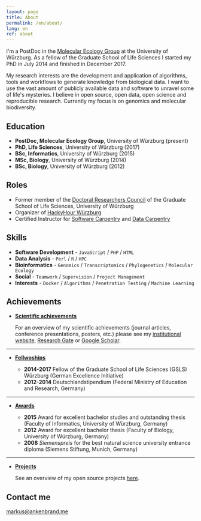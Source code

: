 ```yaml
---
layout: page
title: About
permalink: /en/about/
lang: en
ref: about
---
```


I'm a PostDoc in the [Molecular Ecology Group](https://molecular.eco) at the University of Würzburg.
As a fellow of the Graduate School of Life Sciences I started my PhD in July 2014 and finished in December 2017.

My research interests are the development and application of algorithms, tools and workflows to generate knowledge from biological data. I want to use the vast amount of publicly available data and software to unravel some of life's mysteries. I believe in open source, open data, open science and reproducible research. Currently my focus is on genomics and molecular biodiversity.

## Education

* **PostDoc, Molecular Ecology Group**, University of Würzburg (present)
* **PhD, Life Sciences**, University of Würzburg (2017)
* **BSc, Informatics**, University of Würzburg (2015)
* **MSc, Biology**, University of Würzburg (2014)
* **BSc, Biology**, University of Würzburg (2012)

## Roles

* Former member of the [Doctoral Researchers Council](http://www.graduateschools.uni-wuerzburg.de/life_sciences/doctoral_researchers/doctoral_researchers_council/) of the Graduate School of Life Sciences, University of Würzburg
* Organizer of [HackyHour Würzburg](http://hackyhour.github.io/Wuerzburg/)
* Certified Instructor for [Software Carpentry](https://software-carpentry.org/) and [Data Carpentry](http://www.datacarpentry.org/)

## Skills

* **Software Development** - `JavaScript` / `PHP` / `HTML`
* **Data Analysis** - `Perl` / `R` / `HPC`
* **Bioinformatics** - `Genomics` / `Transcriptomics` / `Phylogenetics` / `Molecular Ecology`
* **Social** - `Teamwork` / `Supervision` / `Project Management`
* **Interests** - `Docker` / `Algorithms` / `Penetration Testing` / `Machine Learning`
    
    
## Achievements


* [**Scientific achievements**](#)
   
    For an overview of my scientific achievements (journal articles, conference presentations, posters, etc.) please see my [institutional website](http://www.zoo3.biozentrum.uni-wuerzburg.de/team/ankenbrand/), [Research Gate](https://www.researchgate.net/profile/Markus_Ankenbrand) or [Google Scholar](https://scholar.google.de/citations?user=Qroex8UAAAAJ).

***

* [**Fellwoships**](#)

    - **2014-2017** Fellow of the Graduate School of Life Sciences (GSLS) Würzburg (German Excellence Initiative)
    - **2012-2014** Deutschlandstipendium (Federal Ministry of Education and Research, Germany)

***

* [**Awards**](#)

    - **2015** Award for excellent bachelor studies and outstanding thesis (Faculty of Informatics, University of Würzburg, Germany)
    - **2012** Award for excellent bachelor thesis (Faculty of Biology, University of Würzburg, Germany)
    - **2008** *Siemenspreis* for the best natural science university entrance diploma (Siemens Stiftung, Munich, Germany)

***

* [**Projects**](#)

    See an overview of my open source projects [here](../projects/).

## Contact me

[markus@ankenbrand.me](mailto:markus@ankenbrand.me)
